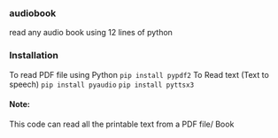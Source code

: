 ### audiobook
read any audio book using 12 lines of python

### Installation
To read PDF file using Python
` pip install pypdf2
`
To Read text (Text to speech)
` pip install pyaudio
`
` pip install pyttsx3
`

#### Note:
This code can read all the printable text from a PDF file/ Book
